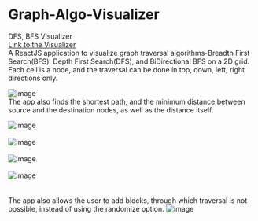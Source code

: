 # Graph-Algo-Visualizer
DFS, BFS Visualizer <br/>
[Link to the Visualizer](https://graph-algo-visualizer-lat.netlify.app/)  
A ReactJS application to visualize graph traversal algorithms-Breadth First Search(BFS), Depth First Search(DFS), and BiDirectional BFS on a 2D grid. Each cell is a node, and the traversal can be done in top, down, left, right directions only.

![image](https://github.com/VarunSambanni/Graph-Algo-Visualizer/assets/87132174/2a981056-c20a-4681-987c-5c31570f23e1)
<br />
The app also finds the shortest path, and the minimum distance between source and the destination nodes, as well as the distance itself.   

![image](https://github.com/VarunSambanni/Graph-Algo-Visualizer/assets/87132174/6c70fdd7-235d-4242-81d1-31ff6c589c4d)
<br />
<br />
![image](https://github.com/VarunSambanni/Graph-Algo-Visualizer/assets/87132174/858354ef-649f-4337-8154-a501ddeb45a2)
<br />
<br />
![image](https://github.com/VarunSambanni/Graph-Algo-Visualizer/assets/87132174/de1822d3-5260-48ac-8aac-1d30c31d1eea)
<br />
<br />
![image](https://github.com/VarunSambanni/Graph-Algo-Visualizer/assets/87132174/b2f4750d-5da2-4df2-ba7c-d3e0ca841457)
<br />
<br />
<br />
The app also allows the user to add blocks, through which traversal is not possible, instead of using the randomize option.
![image](https://github.com/VarunSambanni/Graph-Algo-Visualizer/assets/87132174/f5f5a2a0-f793-4f22-85ac-ac1c9a21e971)
